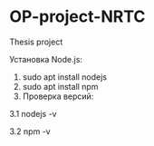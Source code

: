 # OP-project-NRTC
Thesis project 

Установка Node.js:

1. sudo apt install nodejs
2. sudo apt install npm
3. Проверка версий:
  
  3.1 nodejs -v
 
  3.2 npm -v
